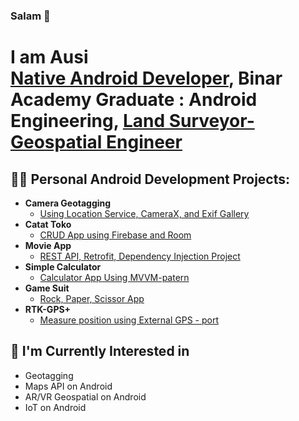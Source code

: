 ### Salam 👋
<h1>I am Ausi<br/>
  <a href="https://github.com/ausioz">Native Android Developer</a>, Binar Academy Graduate : Android Engineering, <a href="https://www.linkedin.com/in/nuaim-hammad-ausi-149a1a151/">Land Surveyor-Geospatial Engineer</a>
<h2>👨‍💻 Personal Android Development Projects:</h2>

- <b>Camera Geotagging</b>
  - [Using Location Service, CameraX, and Exif Gallery](https://github.com/ausioz/CameraGeotagging)
- <b>Catat Toko</b>
  - [CRUD App using Firebase and Room](https://github.com/ausioz/CatatTokoMVVM) 
- <b>Movie App</b>
  - [REST API, Retrofit, Dependency Injection Project](https://github.com/ausioz/MovieApp)
- <b>Simple Calculator</b>
  - [Calculator App Using MVVM-patern](https://github.com/ausioz/BasicCalculatorMVVM)
- <b>Game Suit</b>
  - [Rock, Paper, Scissor App](https://github.com/ausioz/BinarCh3GameSuit)
- <b>RTK-GPS+</b>
  - [Measure position using External GPS - port](https://github.com/ausioz/RtkGps)
 
<h2>🤔 I'm Currently Interested in </h2>

  - Geotagging
  - Maps API on Android
  - AR/VR Geospatial on Android
  - IoT on Android


<!--
**ausioz/ausioz** is a ✨ _special_ ✨ repository because its `README.md` (this file) appears on your GitHub profile.

Here are some ideas to get you started:

- 🔭 I’m currently working on ...
- 🌱 I’m currently learning ...
- 👯 I’m looking to collaborate on ...
- 🤔 I’m looking for help with ...
- 💬 Ask me about ...
- 📫 How to reach me: ...
- 😄 Pronouns: ...
- ⚡ Fun fact: ...
-->
